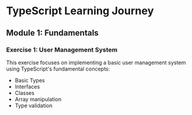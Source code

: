 # TypeScript Learning Journey

## Module 1: Fundamentals

### Exercise 1: User Management System

This exercise focuses on implementing a basic user management system using TypeScript's fundamental concepts:

- Basic Types
- Interfaces
- Classes
- Array manipulation
- Type validation